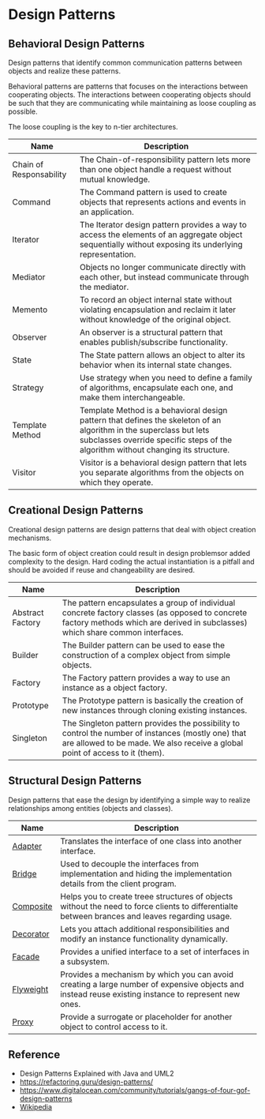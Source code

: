 
# Design Patterns

## Behavioral Design Patterns

Design patterns that identify common communication patterns between objects and realize these patterns. 

Behavioral patterns are patterns that focuses on the interactions between cooperating objects. The interactions between cooperating objects should be such that they are communicating while maintaining as loose coupling as possible. 

The loose coupling is the key to n-tier architectures. 

| Name                    | Description                                                                                                                                                                                             |
|-------------------------|---------------------------------------------------------------------------------------------------------------------------------------------------------------------------------------------------------|
| Chain of Responsability | The Chain-of-responsibility pattern lets more than one object handle a request without mutual knowledge.                                                                                                |
| Command                 | The Command pattern is used to create objects that represents actions and events in an application.                                                                                                     |
| Iterator                | The Iterator design pattern provides a way to access the elements of an aggregate object sequentially without exposing its underlying representation.                                                   |
| Mediator                | Objects no longer communicate directly with each other, but instead communicate through the mediator.                                                                                                   |
| Memento                 | To record an object internal state without violating encapsulation and reclaim it later without knowledge of the original object.                                                                       |
| Observer                | An observer is a structural pattern that enables publish/subscribe functionality.                                                                                                                       |
| State                   | The State pattern allows an object to alter its behavior when its internal state changes.                                                                                                               |
| Strategy                | Use strategy when you need to define a family of algorithms, encapsulate each one, and make them interchangeable.                                                                                       |
| Template Method         | Template Method is a behavioral design pattern that defines the skeleton of an algorithm in the superclass but lets subclasses override specific steps of the algorithm without changing its structure. |
| Visitor                 | Visitor is a behavioral design pattern that lets you separate algorithms from the objects on which they operate.                                                                                        |

## Creational Design Patterns

Creational design patterns are design patterns that deal with object creation mechanisms.

The basic form of object creation could result in design problemsor added complexity to the design. Hard coding the actual instantiation is a pitfall and should be avoided if reuse and changeability are desired.

| Name             | Description                                                                                                                                                                        |
|------------------|------------------------------------------------------------------------------------------------------------------------------------------------------------------------------------|
| Abstract Factory | The pattern encapsulates a group of individual concrete factory classes (as opposed to concrete factory methods which are derived in subclasses) which share common interfaces.    |
| Builder          | The Builder pattern can be used to ease the construction of a complex object from simple objects.                                                                                  |
| Factory          | The Factory pattern provides a way to use an instance as a object factory.                                                                                                         |
| Prototype        | The Prototype pattern is basically the creation of new instances through cloning existing instances.                                                                               |
| Singleton        | The Singleton pattern provides the possibility to control the number of instances (mostly one) that are allowed to be made. We also receive a global point of access to it (them). |

## Structural Design Patterns

Design patterns that ease the design by identifying a simple way to realize relationships among entities (objects and classes). 

| Name                          | Description                                                                                                                                         |
|-------------------------------|-----------------------------------------------------------------------------------------------------------------------------------------------------|
| [Adapter](/md/adapter.md)     | Translates the interface of one class into another interface.                                                                                       |
| [Bridge](/md/bridge.md)       | Used to decouple the interfaces from implementation and hiding the implementation details from the client program.                                  |
| [Composite](/md/composite.md) | Helps you to create treee structures of objects without the need to force clients to differentialte between brances and leaves regarding usage.     |
| [Decorator](/md/decorator.md) | Lets you attach additional responsibilities and modify an instance functionality dynamically.                                                       |
| [Facade](/md/facade.md)       | Provides a unified interface to a set of interfaces in a subsystem.                                                                                 |
| [Flyweight](/md/flyweight.md)    | Provides a mechanism by which you can avoid creating a large number of expensive objects and instead reuse existing instance to represent new ones. |
| [Proxy](/md/proxy.md)                         | Provide a surrogate or placeholder for another object to control access to it.                                                                      |

## Reference

- Design Patterns Explained with Java and UML2
- https://refactoring.guru/design-patterns/
- https://www.digitalocean.com/community/tutorials/gangs-of-four-gof-design-patterns
- [Wikipedia](https://en.wikipedia.org/)
